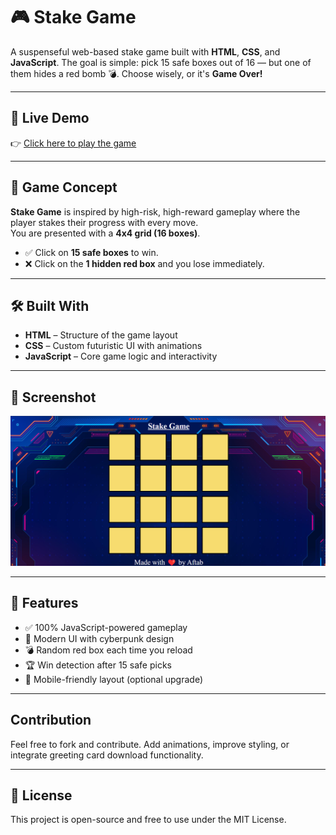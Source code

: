 # 🎮 Stake Game

A suspenseful web-based stake game built with **HTML**, **CSS**, and **JavaScript**. The goal is simple: pick 15 safe boxes out of 16 — but one of them hides a red bomb 💣. Choose wisely, or it's **Game Over!**

---

## 🚀 Live Demo

👉 [Click here to play the game](https://aftabalammansoori.github.io/Stake-Game/)  


---

## 🧠 Game Concept

**Stake Game** is inspired by high-risk, high-reward gameplay where the player stakes their progress with every move.  
You are presented with a **4x4 grid (16 boxes)**.  
- ✅ Click on **15 safe boxes** to win.
- ❌ Click on the **1 hidden red box** and you lose immediately.

---

## 🛠️ Built With

- **HTML** – Structure of the game layout  
- **CSS** – Custom futuristic UI with animations  
- **JavaScript** – Core game logic and interactivity

---

## 📸 Screenshot

![Stake Game Screenshot](https://github.com/aftabalammansoori/Stake-Game/blob/main/images/Screenshot%202025-04-18%20064948.png)  


---

## 🧩 Features

- ✅ 100% JavaScript-powered gameplay
- 🎨 Modern UI with cyberpunk design
- 💣 Random red box each time you reload
- 🏆 Win detection after 15 safe picks
- 📱 Mobile-friendly layout (optional upgrade)

---

## Contribution
Feel free to fork and contribute. Add animations, improve styling, or integrate greeting card download functionality.

---

## 📃 License
This project is open-source and free to use under the MIT License.

